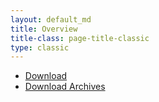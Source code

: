 ```yaml
---
layout: default_md
title: Overview
title-class: page-title-classic
type: classic
---
```


*   [Download]({{site.baseurl}}/components/classic/download/)
*   [Download Archives](download-archives)
